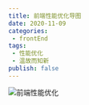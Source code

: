 ```yaml
---
title: 前端性能优化导图
date: 2020-11-09
categories:
 - frontEnd
tags:
 - 性能优化
 - 温故而知新
publish: false
---
```


![前端性能优化](https://gitee.com/wavedanger/blog-picgo/raw/master/img/%E6%80%A7%E8%83%BD%E4%BC%98%E5%8C%96.jpg)
